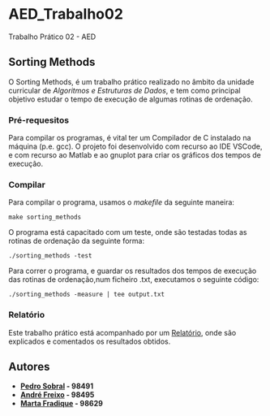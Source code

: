 # AED_Trabalho02
Trabalho Prático 02 - AED

## Sorting Methods
O Sorting Methods, é um trabalho prático realizado no âmbito da unidade curricular de *Algoritmos e Estruturas de Dados*, e tem
como principal objetivo estudar o tempo de execução de algumas rotinas de ordenação.

### Pré-requesitos 
Para compilar os programas, é vital ter um Compilador de C instalado na máquina (p.e. gcc).
O projeto foi desenvolvido com recurso ao IDE VSCode, e com recurso ao Matlab e ao gnuplot para criar os gráficos dos tempos de execução. 

### Compilar
Para compilar o programa, usamos o *makefile* da seguinte maneira:
```
make sorting_methods
```

O programa está capacitado com um teste, onde são testadas todas as rotinas de ordenação da seguinte forma:
```
./sorting_methods -test
```

Para correr o programa, e guardar os resultados dos tempos de execução das rotinas de ordenação,num 
ficheiro .txt, executamos o seguinte código:
```
./sorting_methods -measure | tee output.txt
```

### Relatório
Este trabalho prático está acompanhado por um [Relatório](/Relatório), onde são explicados e comentados os resultados obtidos.

## Autores

 - **[Pedro Sobral](https://github.com/TheScorpoi) - 98491**
 - **[André Freixo](https://github.com/andre180701) - 98495**
 - **[Marta Fradique](https://github.com/MartaFradique) - 98629**
